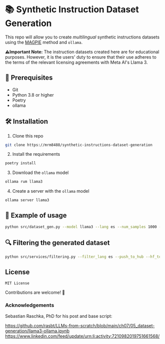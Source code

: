 # 📚 Synthetic Instruction Dataset Generation
This repo will allow you to create *multilingual* synthetic instructions datasets using the [MAGPIE](https://arxiv.org/abs/2406.08464) method and `ollama`.

**⚠️Important Note:** The instruction datasets created here are for educational purposes. However, it is the users' duty to ensure that their use adheres to the terms of the relevant licensing agreements with Meta AI's Llama 3.

## 🔧 Prerequisites
- Git
- Python 3.8 or higher
- Poetry
- ollama


## 🛠️ Installation
1. Clone this repo
```bash
git clone https://mrm8488/synthetic-instructions-dataset-generation
```

2. Install the requirements
```bash
poetry install
```

3. Download the `ollama` model
```bash
ollama rum llama3
```

4. Create a server with the `ollama` model
```bash
ollama server llama3
```


## 🚀 Example of usage
```bash
python src/dataset_gen.py --model llama3 --lang es --num_samples 1000 --push_to_hub --hf_token <YOUR_HUGGINGFACE_TOKEN>
```


## 🔍 Filtering the generated dataset
```bash
python src/services/filtering.py --filter_lang es --push_to_hub --hf_token <YOUR_HUGGINGFACE_TOKEN>
```

## License
```text
MIT License
````

Contributions are welcome!  🎉

### Acknowledgements
Sebastian Raschka, PhD for his post and base script:

https://github.com/rasbt/LLMs-from-scratch/blob/main/ch07/05_dataset-generation/llama3-ollama.ipynb
https://www.linkedin.com/feed/update/urn:li:activity:7210982019751661568/